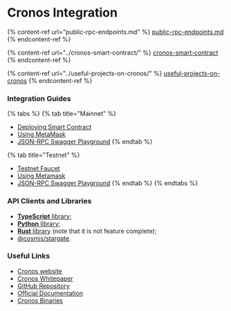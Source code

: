 # Cronos Integration

{% content-ref url="public-rpc-endpoints.md" %}
[public-rpc-endpoints.md](public-rpc-endpoints.md)
{% endcontent-ref %}

{% content-ref url="../cronos-smart-contract/" %}
[cronos-smart-contract](../cronos-smart-contract/)
{% endcontent-ref %}

{% content-ref url="../useful-projects-on-cronos/" %}
[useful-projects-on-cronos](../useful-projects-on-cronos/)
{% endcontent-ref %}

### Integration Guides

{% tabs %}
{% tab title="Mainnet" %}
* [Deploying Smart Contract](../cronos-smart-contract/)
* [Using MetaMask](https://docs.cronos.org/getting-started/metamask.html)
* [JSON-RPC Swagger Playground](https://cronos.org/docs/swagger?network=mainnet)
{% endtab %}

{% tab title="Testnet" %}
* [Testnet Faucet](https://cronos.org/faucet/)
* [Using Metamask](https://docs.cronos.org/for-users/metamask)
* [JSON-RPC Swagger Playground](https://cronos.org/docs/swagger?network=testnet)
{% endtab %}
{% endtabs %}

### API Clients and Libraries

* [**TypeScript** library](https://github.com/crypto-org-chain/chain-jslib);
* [**Python** library](https://pypi.org/project/chainlibpy/#description);
* [**Rust** library](https://github.com/crypto-org-chain/chainlib-rs) (note that it is not feature complete);
* [@cosmjs/stargate](https://github.com/cosmos/cosmjs/tree/master/packages/stargate).

### Useful Links

* [Cronos website](https://cronos.org/)
* [Cronos Whitepaper](https://whitepaper.cronos.org/)
* [GitHub Repository](https://github.com/crypto-org-chain/cronos)
* [Official Documentation](https://docs.cronos.org/)
* [Cronos Binaries](https://github.com/crypto-org-chain/cronos/releases)
